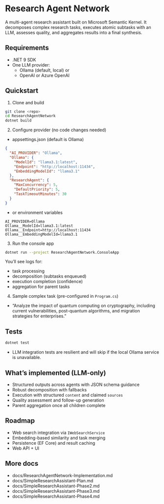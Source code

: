 # Research Agent Network

A multi-agent research assistant built on Microsoft Semantic Kernel. It decomposes complex research tasks, executes atomic subtasks with an LLM, assesses quality, and aggregates results into a final synthesis.

## Requirements
- .NET 9 SDK
- One LLM provider:
  - Ollama (default, local) or
  - OpenAI or Azure OpenAI

## Quickstart

1) Clone and build
```bash
git clone <repo>
cd ResearchAgentNetwork
dotnet build
```

2) Configure provider (no code changes needed)
- appsettings.json (default is Ollama)
```json
{
  "AI_PROVIDER": "Ollama",
  "Ollama": {
    "ModelId": "llama3.1:latest",
    "Endpoint": "http://localhost:11434",
    "EmbeddingModelId": "llama3.1"
  },
  "ResearchAgent": {
    "MaxConcurrency": 5,
    "DefaultPriority": 5,
    "TaskTimeoutMinutes": 30
  }
}
```
- or environment variables
```
AI_PROVIDER=Ollama
Ollama__ModelId=llama3.1:latest
Ollama__Endpoint=http://localhost:11434
Ollama__EmbeddingModelId=llama3.1
```

3) Run the console app
```bash
dotnet run --project ResearchAgentNetwork.ConsoleApp
```
You’ll see logs for:
- task processing
- decomposition (subtasks enqueued)
- execution completion (confidence)
- aggregation for parent tasks

4) Sample complex task (pre-configured in `Program.cs`)
- “Analyze the impact of quantum computing on cryptography, including current vulnerabilities, post-quantum algorithms, and migration strategies for enterprises.”

## Tests
```bash
dotnet test
```
- LLM integration tests are resilient and will skip if the local Ollama service is unavailable.

## What’s implemented (LLM-only)
- Structured outputs across agents with JSON schema guidance
- Robust decomposition with fallbacks
- Execution with structured `content` and claimed `sources`
- Quality assessment and follow-up generation
- Parent aggregation once all children complete

## Roadmap
- Web search integration via `IWebSearchService`
- Embedding-based similarity and task merging
- Persistence (EF Core) and result caching
- Web API + UI

## More docs
- docs/ResearchAgentNetwork-Implementation.md
- docs/SimpleResearchAssistant-Plan.md
- docs/SimpleResearchAssistant-Phase2.md
- docs/SimpleResearchAssistant-Phase3.md
- docs/SimpleResearchAssistant-Phase4.md